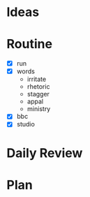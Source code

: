 # Ideas
# Routine
- [x] run
- [x] words
	- irritate
	- rhetoric
	- stagger
	- appal
	- ministry
- [x] bbc
- [x] studio
# Daily Review

# Plan
